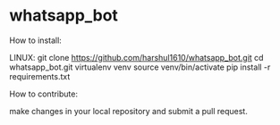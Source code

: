 # whatsapp_bot

How to install:

LINUX:
git clone https://github.com/harshul1610/whatsapp_bot.git
cd whatsapp_bot.git
virtualenv venv
source venv/bin/activate
pip install -r requirements.txt


How to contribute:

make changes in your local repository and submit a pull request.
